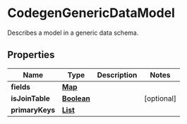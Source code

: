 

# CodegenGenericDataModel

Describes a model in a generic data schema.

## Properties

| Name | Type | Description | Notes |
|------------ | ------------- | ------------- | -------------|
|**fields** | [**Map**](Map.md) |  |  |
|**isJoinTable** | [**Boolean**](Boolean.md) |  |  [optional] |
|**primaryKeys** | [**List**](List.md) |  |  |



